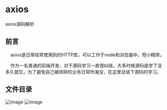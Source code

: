 # axios
axios源码解析

## 前言
&nbsp;&nbsp;&nbsp;&nbsp;axios是日常经常使用到的HTTP库，可以工作于node和浏览器中，短小精悍。

&nbsp;&nbsp;&nbsp;&nbsp;作为一名普通的前端开发，对于源码学习一直很纠结，大多时候源码是学了没多久就忘，为了避免自己被琐碎的业务日常所淹没，在这里总结下源码的学习。

## 文件目录
![image](https://user-images.githubusercontent.com/34472955/144205651-9f1b76ab-3762-436c-bd43-c6ce78326a21.png)
![image](https://user-images.githubusercontent.com/34472955/144210617-f04aeed8-816e-4d37-88ef-70aaed068b42.png)

